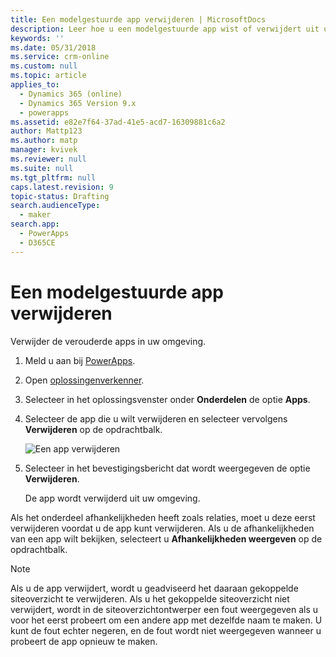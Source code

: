 ```yaml
---
title: Een modelgestuurde app verwijderen | MicrosoftDocs
description: Leer hoe u een modelgestuurde app wist of verwijdert uit uw PowerApps-omgeving.
keywords: ''
ms.date: 05/31/2018
ms.service: crm-online
ms.custom: null
ms.topic: article
applies_to:
  - Dynamics 365 (online)
  - Dynamics 365 Version 9.x
  - powerapps
ms.assetid: e82e7f64-37ad-41e5-acd7-16309881c6a2
author: Mattp123
ms.author: matp
manager: kvivek
ms.reviewer: null
ms.suite: null
ms.tgt_pltfrm: null
caps.latest.revision: 9
topic-status: Drafting
search.audienceType:
  - maker
search.app:
  - PowerApps
  - D365CE
---
```


# <a name="delete-a-model-driven-app"></a>Een modelgestuurde app verwijderen

Verwijder de verouderde apps in uw omgeving.

1. Meld u aan bij [PowerApps](https://web.powerapps.com/).
2. Open [oplossingenverkenner](advanced-navigation.md#solution-explorer). 
3. Selecteer in het oplossingsvenster onder **Onderdelen** de optie **Apps**.
4. Selecteer de app die u wilt verwijderen en selecteer vervolgens **Verwijderen** op de opdrachtbalk.

    ![Een app verwijderen](media/app-module-solution-window.png "Een app verwijderen")

5. Selecteer in het bevestigingsbericht dat wordt weergegeven de optie **Verwijderen**.

   De app wordt verwijderd uit uw omgeving.
  
Als het onderdeel afhankelijkheden heeft zoals relaties, moet u deze eerst verwijderen voordat u de app kunt verwijderen. Als u de afhankelijkheden van een app wilt bekijken, selecteert u **Afhankelijkheden weergeven** op de opdrachtbalk.

> [!NOTE]
> Als u de app verwijdert, wordt u geadviseerd het daaraan gekoppelde siteoverzicht te verwijderen. Als u het gekoppelde siteoverzicht niet verwijdert, wordt in de siteoverzichtontwerper een fout weergegeven als u voor het eerst probeert om een andere app met dezelfde naam te maken. U kunt de fout echter negeren, en de fout wordt niet weergegeven wanneer u probeert de app opnieuw te maken.


